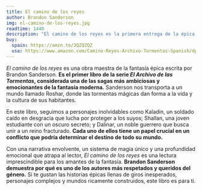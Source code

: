 ```yaml
---
title: El camino de los reyes
author: Brandon Sanderson
img: el-camino-de-los-reyes.jpg
readtime: 1440
description: "El camino de los reyes es la primera entrega de la épica saga *El Archivo de las Tormentas*. En un mundo de tormentas mágicas y civilizaciones en ruinas, sigue las vidas de personajes complejos como Kaladin, Shallan y Dalinar, mientras luchan por sobrevivir y descubrir su destino en un universo lleno de intriga, magia y batallas épicas."
buy:
  spain: https://amzn.to/3QZQZQZ
  usa: https://www.amazon.com/Camino-Reyes-Archivo-Tormentas-Spanish/dp/8466657662
---
```


*El camino de los reyes* es una obra maestra de la fantasía épica escrita por Brandon Sanderson. **Es el primer libro de la serie *El Archivo de las Tormentas*, considerada una de las sagas más ambiciosas y emocionantes de la fantasía moderna.** Sanderson nos transporta a un mundo llamado Roshar, donde las tormentas mágicas dan forma a la vida y la cultura de sus habitantes.

En este libro, seguimos a personajes inolvidables como Kaladin, un soldado caído en desgracia que lucha por proteger a los suyos; Shallan, una joven estudiante con un oscuro secreto; y Dalinar, un noble guerrero que busca unir a un reino fracturado. **Cada uno de ellos tiene un papel crucial en un conflicto que podría determinar el destino de todo su mundo.**

Con una narrativa envolvente, un sistema de magia único y una profundidad emocional que atrapa al lector, *El camino de los reyes* es una lectura imprescindible para los amantes de la fantasía. **Brandon Sanderson demuestra por qué es uno de los autores más respetados y queridos del género.** Si te gustan las historias épicas llenas de giros inesperados, personajes complejos y mundos ricamente construidos, este libro es para ti.